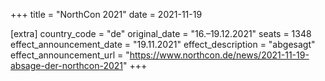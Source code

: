 +++
title = "NorthCon 2021"
date = 2021-11-19

[extra]
country_code = "de"
original_date = "16.–19.12.2021"
seats = 1348
effect_announcement_date = "19.11.2021"
effect_description = "abgesagt"
effect_announcement_url = "https://www.northcon.de/news/2021-11-19-absage-der-northcon-2021"
+++
